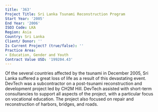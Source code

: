 ```yaml
---
title: '363'
Project Title: Sri Lanka Tsunami Reconstruction Program
Start Year: '2005'
End Year: '2006'
ISO3 Code: LKA
Region: Asia
Country: Sri Lanka
Client/ Donor: ''
Is Current Project? (true/false): ''
Practice Area:
- Education, Gender and Youth
Contract Value USD: '199204.43'
---
```


Of the several countries affected by the tsunami in December 2005, Sri Lanka suffered a great loss of life as a result of this devastating event. DevTech was a subcontractor on a post-tsunami reconstruction and development project led by CH2M Hill. DevTech assisted with short-term consultancies to support all aspects of the project, with a particular focus on vocational education. The project also focused on repair and reconstruction of harbors, bridges, and roads.